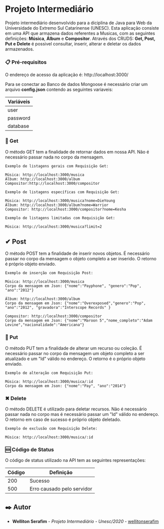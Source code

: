 # Projeto Intermediário

Projeto intermediário desenvolvido para a diciplina de Java para Web da Universidade do Extremo Sul Catarinense (UNESC). 
Esta aplicação consiste em uma API que armazena dados referentes a Musicas, com as seguintes definições: **Música**, **Álbum** e **Compositor**. 
Através dos CRUDS: **Get, Post, Put e Delete** é possivel consultar, inserir, alterar e deletar os dados armazenados.


### 📋 Pré-requisitos

O endereço de acesso da aplicação é: http://localhost:3000/

Para se conectar ao Banco de dados Mongoose é necessário criar um arquivo **config.json** contendo as seguintes variaveis:

| Variáveis      | 
| -------------- |
| user           |
| password       |
| database       | 


### 📑  Get

O método GET tem a finalidade de retornar dados em nossa API. Não é necessário passar nada no corpo da mensagem.
```
Exemplo de listagens gerais com Requisição Get:

Música: http://localhost:3000/musica
Álbum: http://localhost:3000/album
Compositor:http://localhost:3000/compositor
```
```
Exemplo de listagens específicas com Requisição Get:

Música: http://localhost:3000/musica?nome=DieYoung
Álbum: http://localhost:3000/album?nome=Warrior
Compositor: http://localhost:3000/compositor?nome=Kesha

Exemplo de listagens limitadas com Requisição Get:

Música: http://localhost:3000/musica?limit=2
```

## ✔ Post

O método POST tem a finalidade de inserir novos objetos. É necessário passar no corpo da mensagem o objeto completo a ser inserido. O retorno é próprio objeto enviado.
```
Exemplo de inserção com Requisição Post: 

Música: http://localhost:3000/musica
Corpo da mensagem em Json: {"nome":"Payphone", "genero":"Pop", "ano":"2012"}

Álbum: http://localhost:3000/album
Corpo da mensagem em Json: {"nome":"Overexposed","genero":"Pop", "ano":"2012", "gravadora":"Interscope Records" }

Compositor: http://localhost:3000/compositor
Corpo da mensagem em Json: {"nome":"Maroon 5","nome_completo":"Adam Levine","nacionalidade":"Americana"}
```

### 🔄 Put

O método PUT tem a finalidade de alterar um recurso ou coleção. É necessário passar no corpo da mensagem um objeto completo  a ser atualizado e um "Id" válido no endereço. O retorno é o próprio objeto enviado.
```
Exemplo de alteração com Requisição Put: 

Música: http://localhost:3000/musica/:id
Corpo da mensagem em Json: {"nome":"Pay", "ano":"2014"}
```
### ✖ Delete

O método DELETE é utilizado para deletar recursos. Não é necessário passar nada no corpo mas é necessário passar um "Id" válido no endereço. O retorno em caso de sucesso é próprio objeto deletado.
```
Exemplo de exclusão com Requisição Delete:

Música: http://localhost:3000/musica/:id
```

### 🆘 Código de Status

O código de status utilizado na API tem as seguintes representações:

| Código | Definição                   | 
| -----  | --------------------------  |
|  200   | Sucesso                     |
|  500   | Erro causado pelo servidor  |


## ✒️ Autor

* **Welliton Serafim** - *Projeto Intermediário - Unesc/2020* - [wellitonserafim](https://github.com/wellitonserafim/)
